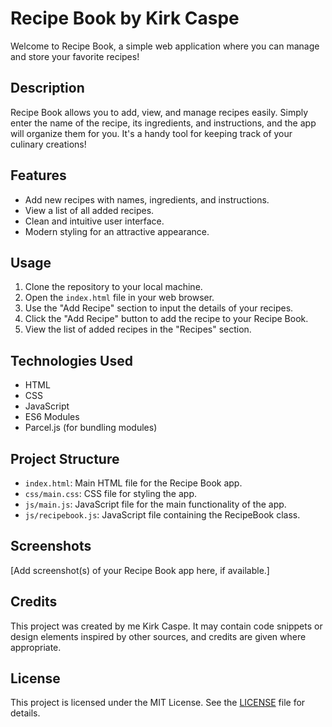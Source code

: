 # Recipe Book by Kirk Caspe

Welcome to Recipe Book, a simple web application where you can manage and store your favorite recipes!

## Description

Recipe Book allows you to add, view, and manage recipes easily. Simply enter the name of the recipe, its ingredients, and instructions, and the app will organize them for you. It's a handy tool for keeping track of your culinary creations!

## Features

- Add new recipes with names, ingredients, and instructions.
- View a list of all added recipes.
- Clean and intuitive user interface.
- Modern styling for an attractive appearance.

## Usage

1. Clone the repository to your local machine.
2. Open the `index.html` file in your web browser.
3. Use the "Add Recipe" section to input the details of your recipes.
4. Click the "Add Recipe" button to add the recipe to your Recipe Book.
5. View the list of added recipes in the "Recipes" section.

## Technologies Used

- HTML
- CSS
- JavaScript
- ES6 Modules
- Parcel.js (for bundling modules)

## Project Structure

- `index.html`: Main HTML file for the Recipe Book app.
- `css/main.css`: CSS file for styling the app.
- `js/main.js`: JavaScript file for the main functionality of the app.
- `js/recipebook.js`: JavaScript file containing the RecipeBook class.

## Screenshots

[Add screenshot(s) of your Recipe Book app here, if available.]

## Credits

This project was created by me Kirk Caspe. It may contain code snippets or design elements inspired by other sources, and credits are given where appropriate.

## License

This project is licensed under the MIT License. See the [LICENSE](LICENSE) file for details.
